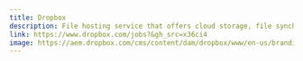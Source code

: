 ```yaml
---
title: Dropbox
description: File hosting service that offers cloud storage, file synchronization, personal cloud, and client software
link: https://www.dropbox.com/jobs?&gh_src=x36ci4
image: https://aem.dropbox.com/cms/content/dam/dropbox/www/en-us/branding/dropbox-logo@2x.jpg
---
```

